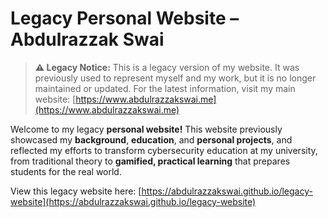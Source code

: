 # Legacy Personal Website – Abdulrazzak Swai

> **⚠️ Legacy Notice:** This is a legacy version of my website. It was previously used to represent myself and my work, but it is no longer maintained or updated. For the latest information, visit my main website: [https://www.abdulrazzakswai.me](https://www.abdulrazzakswai.me)
>
Welcome to my legacy **personal website!** This website previously showcased my **background**, **education**, and **personal projects**, and reflected my efforts to transform cybersecurity education at my university, from traditional theory to **gamified, practical learning** that prepares students for the real world.

View this legacy website here: [https://abdulrazzakswai.github.io/legacy-website](https://abdulrazzakswai.github.io/legacy-website)
